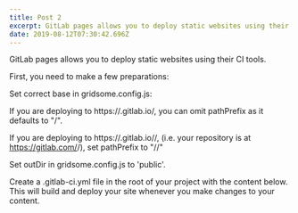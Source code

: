 ```yaml
---
title: Post 2
excerpt: GitLab pages allows you to deploy static websites using their CI tools.
date: 2019-08-12T07:30:42.696Z
---
```

GitLab pages allows you to deploy static websites using their CI tools.



First, you need to make a few preparations:



Set correct base in gridsome.config.js:

If you are deploying to https://<USERNAME or GROUP>.gitlab.io/, you can omit pathPrefix as it defaults to "/".



If you are deploying to https://<USERNAME or GROUP>.gitlab.io/<REPO>/, (i.e. your repository is at https://gitlab.com/<USERNAME>/<REPO>), set pathPrefix to "/<REPO>/"



Set outDir in gridsome.config.js to 'public'.

Create a .gitlab-ci.yml file in the root of your project with the content below. This will build and deploy your site whenever you make changes to your content.
